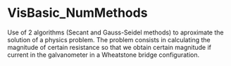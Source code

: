 # VisBasic_NumMethods
Use of 2 algorithms (Secant and Gauss-Seidel methods) to aproximate the solution of a physics problem. The problem consists in calculating the magnitude of certain resistance so that we obtain certain magnitude if current in the galvanometer in a Wheatstone bridge configuration.
